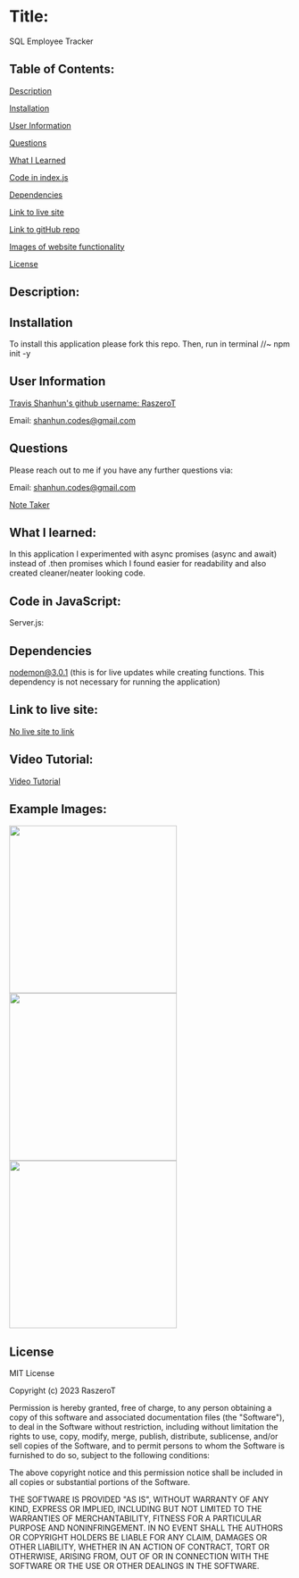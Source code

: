 # Title:

SQL Employee Tracker

## Table of Contents:

[Description](#description)

[Installation](#installation)

[User Information](#user-information)

[Questions](#questions)

[What I Learned](#what-i-learned)

[Code in index.js](#code-in-javascript)

[Dependencies](#dependencies)

[Link to live site](#link-to-live-site)

[Link to gitHub repo](#link-to-github-repository)

[Images of website functionality](#images-of-webpage-functionality)

[License](#license)


## Description:



## Installation

To install this application please fork this repo. Then, run in terminal //~ npm init -y 

## User Information

<a href='https://github.com/RaszeroT'> Travis Shanhun's github username: RaszeroT</a>

Email: shanhun.codes@gmail.com

## Questions

Please reach out to me if you have any further questions via:

Email: shanhun.codes@gmail.com

<a href='https://github.com/RaszeroT/SQL-Employee-Tracker'>Note Taker</a>

## What I learned:

In this application I experimented with async promises (async and await) instead of .then promises which I found easier for readability and also created cleaner/neater looking code.

## Code in JavaScript:

Server.js:


## Dependencies 

nodemon@3.0.1 (this is for live updates while creating functions. This dependency is not necessary for running the application)

## Link to live site:

<a href="N/A">No live site to link</a>

## Video Tutorial:

<a href=''>Video Tutorial</a>

## Example Images:

<img src="" width="300" height="300"> 
<img src="" width="300" height="300"> 
<img src="" width="300" height="300"> 

## License

MIT License

Copyright (c) 2023 RaszeroT

Permission is hereby granted, free of charge, to any person obtaining a copy
of this software and associated documentation files (the "Software"), to deal
in the Software without restriction, including without limitation the rights
to use, copy, modify, merge, publish, distribute, sublicense, and/or sell
copies of the Software, and to permit persons to whom the Software is
furnished to do so, subject to the following conditions:

The above copyright notice and this permission notice shall be included in all
copies or substantial portions of the Software.

THE SOFTWARE IS PROVIDED "AS IS", WITHOUT WARRANTY OF ANY KIND, EXPRESS OR
IMPLIED, INCLUDING BUT NOT LIMITED TO THE WARRANTIES OF MERCHANTABILITY,
FITNESS FOR A PARTICULAR PURPOSE AND NONINFRINGEMENT. IN NO EVENT SHALL THE
AUTHORS OR COPYRIGHT HOLDERS BE LIABLE FOR ANY CLAIM, DAMAGES OR OTHER
LIABILITY, WHETHER IN AN ACTION OF CONTRACT, TORT OR OTHERWISE, ARISING FROM,
OUT OF OR IN CONNECTION WITH THE SOFTWARE OR THE USE OR OTHER DEALINGS IN THE
SOFTWARE.